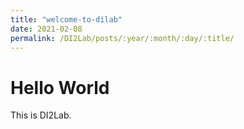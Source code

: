 ```yaml
---
title: "welcome-to-dilab"
date: 2021-02-08
permalink: /DI2Lab/posts/:year/:month/:day/:title/  
---
```


# Hello World

This is DI2Lab.